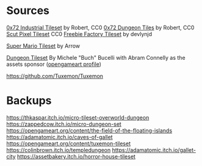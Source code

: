 # Sources

[0x72 Industrial Tileset](https://0x72.itch.io/16x16-industrial-tileset) by Robert, CC0
[0x72 Dungeon Tiles](https://0x72.itch.io/16x16-dungeon-tileset) by Robert, CC0
[Scut Pixel Tileset](https://scut.itch.io/7drl-tileset-2018) CC0
[Freebie Factory Tileset](https://devlynjd.itch.io/freebie-factory) by devlynjd

[Super Mario Tileset](http://rmrk.net/index.php?topic=37002.0) by Arrow

[Dungeon Tileset](https://opengameart.org/content/top-down-dungeon-tileset) By Michele "Buch" Bucelli with Abram Connelly as the assets sponsor ([opengameart profile](https://opengameart.org/users/buch))

https://github.com/Tuxemon/Tuxemon

# Backups

https://thkaspar.itch.io/micro-tileset-overworld-dungeon
https://zappedcow.itch.io/micro-dungeon-set
https://opengameart.org/content/the-field-of-the-floating-islands
https://adamatomic.itch.io/caves-of-gallet
https://opengameart.org/content/tuxemon-tileset
https://colinbrown.itch.io/templedungeon
https://adamatomic.itch.io/gallet-city
https://assetbakery.itch.io/horror-house-tileset
